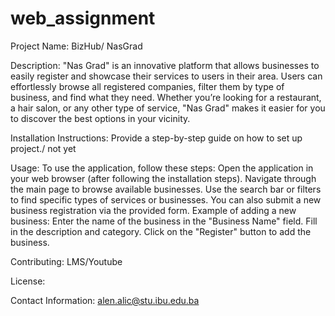 # web_assignment

Project Name: BizHub/ NasGrad

Description: "Nas Grad" is an innovative platform that allows businesses to easily register and showcase their services to users in their area. Users can effortlessly browse all registered companies, filter them by type of business, and find what they need. Whether you’re looking for a restaurant, a hair salon, or any other type of service, "Nas Grad" makes it easier for you to discover the best options in your vicinity.

Installation Instructions: Provide a step-by-step guide on how to set up project./ not yet

Usage: To use the application, follow these steps:
Open the application in your web browser (after following the installation steps).
Navigate through the main page to browse available businesses.
Use the search bar or filters to find specific types of services or businesses.
You can also submit a new business registration via the provided form.
Example of adding a new business:
Enter the name of the business in the "Business Name" field.
Fill in the description and category.
Click on the "Register" button to add the business.

Contributing: LMS/Youtube

License:

Contact Information: alen.alic@stu.ibu.edu.ba
